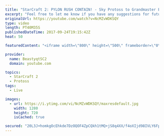 ```yaml
---
title: "StarCraft 2: PYLON RUSH CONTAIN! - Sky Protoss to Grandmaster Episode 11"
excerpt: "Feel free to let me know if you have any suggestions for future videos. I hope you guys enjoy this one!  Check out my stream on twitch if you enjoy my YouTube content. I stream about 5/7 days a week - stream start time is around 9 PM CET. Link to my stream is down below.  JOIN MY DISCORD CHANNEL @ https://discord.gg/aJMGAEn"
originalUrl: https://youtube.com/watch?v=NcMZvWDKSQY
type: video
length: PT40M35S
publishedDateTime: 2017-09-24T19:15:42Z
heat: 50

featuredContent: "<iframe width=\"800\" height=\"500\" frameborder=\"0\" src=\"https://www.youtube.com/embed/NcMZvWDKSQY\" allow=\"accelerometer; autoplay; encrypted-media; gyroscope; picture-in-picture\" allowfullscreen></iframe>"

provider:
  name: BeastyqtSC2
  domain: youtube.com

topics:
  - StarCraft 2
  - Protoss
tags:
  - Live

images:
  - url: https://i.ytimg.com/vi/NcMZvWDKSQY/maxresdefault.jpg
    width: 1280
    height: 720
    isCached: true

secured: "20L3J+homkgOcEhkde7DzOQOF4ZpCQkh1tMQ+jS8q4XX/f4oXIjd98IVLY6FpLhcMZZ3qgKHzsWzxk4lRjbCodxj1KqtWcaZHCxw+zjxlwY2b2T7XnO0vnO9zTRaMSTnWdzADTs16iwMwbGaGXRkWigK9q7trqkNPfXEw5GI34tmxbfkuI0ZVzepFx6BP1r497DvsSJ8CAz2DBSOhyq0VuJaZFmjmPLy1FQcpjfIX8HOmuPvWRJwrsifGSGGzFvMst5ZLsbcVUXzhGOx91hR3VBsC0WHvdnvIcTNUJm+crSic33bDLvzEnc6hLw4dsQzdst7F4Z/07ByZpdcgx25c6qJDvRuaNPWQR7CWkSyNVuKzARGqVcQb/OTddU6mO8Kc1vbE3dewl4ZZL7DwEGT1O6byEIyIIIVkGb4OgKcPiM=;msVSkfKtZ3j4npRC2rT5PQ=="
---
```


